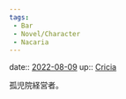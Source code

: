 ```yaml
---
tags:
 - Bar
 - Novel/Character
 - Nacaria
---
```


date:: [2022-08-09](Daily_Note/2022-08-09.md)
up:: [Cricia](Cricia.md)

孤児院経営者。


